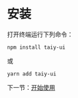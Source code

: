 # 安装

打开终端运行下列命令：

```
npm install taiy-ui
```

或

```
yarn add taiy-ui
```

下一节：[开始使用](#/doc/get-started)
